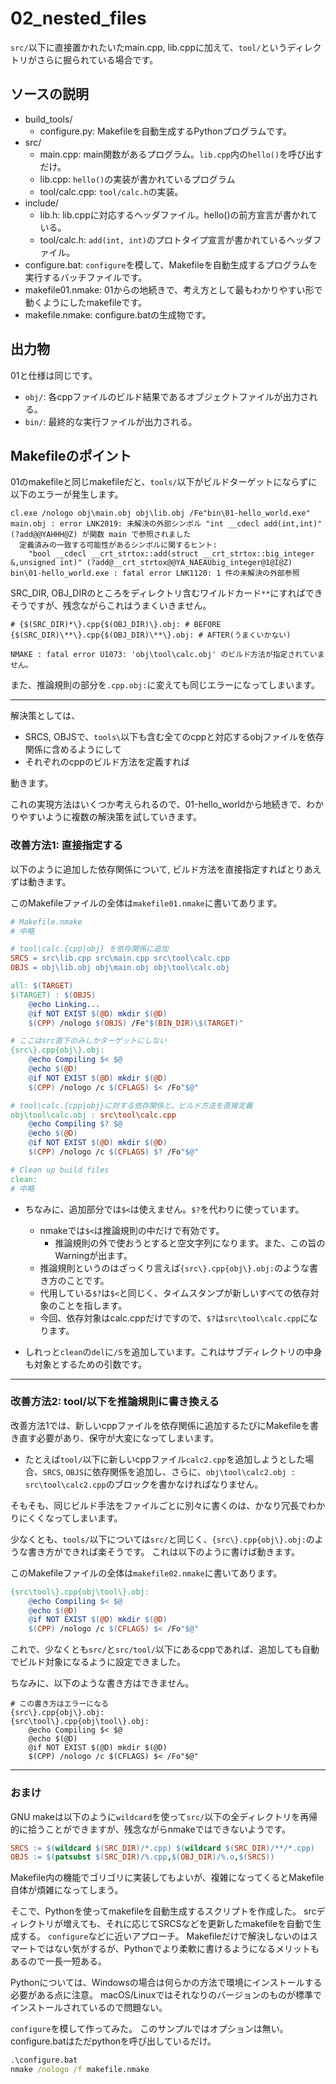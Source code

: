 # 02_nested_files

`src/`以下に直接置かれたいたmain.cpp, lib.cppに加えて、`tool/`というディレクトリがさらに掘られている場合です。

## ソースの説明

- build_tools/
  - configure.py: Makefileを自動生成するPythonプログラムです。
- src/
  - main.cpp: main関数があるプログラム。`lib.cpp`内の`hello()`を呼び出すだけ。
  - lib.cpp: `hello()`の実装が書かれているプログラム
  - tool/calc.cpp: `tool/calc.h`の実装。
- include/
  - lib.h: lib.cppに対応するヘッダファイル。hello()の前方宣言が書かれている。
  - tool/calc.h: `add(int, int)`のプロトタイプ宣言が書かれているヘッダファイル。
- configure.bat: `configure`を模して、Makefileを自動生成するプログラムを実行するバッチファイルです。
- makefile01.nmake: 01からの地続きで、考え方として最もわかりやすい形で動くようにしたmakefileです。
- makefile.nmake: configure.batの生成物です。

## 出力物

01と仕様は同じです。

- `obj/`: 各cppファイルのビルド結果であるオブジェクトファイルが出力される。
- `bin/`: 最終的な実行ファイルが出力される。

## Makefileのポイント

01のmakefileと同じmakefileだと、`tools/`以下がビルドターゲットにならずに以下のエラーが発生します。

```
cl.exe /nologo obj\main.obj obj\lib.obj /Fe"bin\01-hello_world.exe"
main.obj : error LNK2019: 未解決の外部シンボル "int __cdecl add(int,int)" (?add@@YAHHH@Z) が関数 main で参照されました
  定義済みの一致する可能性があるシンボルに関するヒント:
    "bool __cdecl __crt_strtox::add(struct __crt_strtox::big_integer &,unsigned int)" (?add@__crt_strtox@@YA_NAEAUbig_integer@1@I@Z)
bin\01-hello_world.exe : fatal error LNK1120: 1 件の未解決の外部参照
```

SRC_DIR, OBJ_DIRのところをディレクトリ含むワイルドカード`**`にすればできそうですが、残念ながらこれはうまくいきません。

```
# {$(SRC_DIR)*\}.cpp{$(OBJ_DIR)\}.obj: # BEFORE
{$(SRC_DIR)\**\}.cpp{$(OBJ_DIR)\**\}.obj: # AFTER(うまくいかない)

NMAKE : fatal error U1073: 'obj\tool\calc.obj' のビルド方法が指定されていません。
```

また、推論規則の部分を`.cpp.obj:`に変えても同じエラーになってしまいます。

---

解決策としては、
- SRCS, OBJSで、`tools\`以下も含む全てのcppと対応するobjファイルを依存関係に含めるようにして
- それぞれのcppのビルド方法を定義すれば

動きます。

これの実現方法はいくつか考えられるので、01-hello_worldから地続きで、わかりやすいように複数の解決策を試していきます。

### 改善方法1: 直接指定する

以下のように追加した依存関係について,
ビルド方法を直接指定すればとりあえずは動きます。

このMakefileファイルの全体は`makefile01.nmake`に書いてあります。

```makefile
# Makefile.nmake
# 中略

# tool\calc.{cpp|obj} を依存関係に追加
SRCS = src\lib.cpp src\main.cpp src\tool\calc.cpp
OBJS = obj\lib.obj obj\main.obj obj\tool\calc.obj

all: $(TARGET)
$(TARGET) : $(OBJS)
	@echo Linking...
	@if NOT EXIST $(@D) mkdir $(@D)
	$(CPP) /nologo $(OBJS) /Fe"$(BIN_DIR)\$(TARGET)"

# ここはsrc直下のみしかターゲットにしない
{src\}.cpp{obj\}.obj:
	@echo Compiling $< $@
	@echo $(@D)
	@if NOT EXIST $(@D) mkdir $(@D)
	$(CPP) /nologo /c $(CFLAGS) $< /Fo"$@"

# tool\calc.{cpp|obj}に対する依存関係と、ビルド方法を直接定義
obj\tool\calc.obj : src\tool\calc.cpp
	@echo Compiling $? $@
	@echo $(@D)
	@if NOT EXIST $(@D) mkdir $(@D)
	$(CPP) /nologo /c $(CFLAGS) $? /Fo"$@"

# Clean up build files
clean:
# 中略

```

- ちなみに、追加部分では`$<`は使えません。`$?`を代わりに使っています。
  - nmakeでは`$<`は推論規則の中だけで有効です。
    - 推論規則の外で使おうとすると空文字列になります。また、この旨のWarningが出ます。
  - 推論規則というのはざっくり言えば`{src\}.cpp{obj\}.obj:`のような書き方のことです。
  - 代用している`$?`は`$<`と同じく、タイムスタンプが新しいすべての依存対象のことを指します。
  - 今回、依存対象はcalc.cppだけですので、`$?`は`src\tool\calc.cpp`になります。

- しれっと`clean`の`del`に`/S`を追加しています。これはサブディレクトリの中身も対象とするための引数です。

---

### 改善方法2: tool/以下を推論規則に書き換える

改善方法1では、新しいcppファイルを依存関係に追加するたびにMakefileを書き直す必要があり、保守が大変になってしまいます。
- たとえば`tool/`以下に新しいcppファイル`calc2.cpp`を追加しようとした場合、`SRCS`, `OBJS`に依存関係を追加し、さらに、`obj\tool\calc2.obj : src\tool\calc2.cpp`のブロックを書かなければなりません。

そもそも、同じビルド手法をファイルごとに別々に書くのは、かなり冗長でわかりにくくなってしまいます。

少なくとも、`tools/`以下については`src/`と同じく、`{src\}.cpp{obj\}.obj:`のような書き方ができれば楽そうです。
これは以下のように書けば動きます。

このMakefileファイルの全体は`makefile02.nmake`に書いてあります。

```makefile
{src\tool\}.cpp{obj\tool\}.obj:
	@echo Compiling $< $@
	@echo $(@D)
	@if NOT EXIST $(@D) mkdir $(@D)
	$(CPP) /nologo /c $(CFLAGS) $< /Fo"$@"
```

これで、少なくとも`src/`と`src/tool/`以下にあるcppであれば、追加しても自動でビルド対象になるように設定できました。

ちなみに、以下のような書き方はできません。

```
# この書き方はエラーになる
{src\}.cpp{obj\}.obj:
{src\tool\}.cpp{obj\tool\}.obj:
	@echo Compiling $< $@
	@echo $(@D)
	@if NOT EXIST $(@D) mkdir $(@D)
	$(CPP) /nologo /c $(CFLAGS) $< /Fo"$@"
```

---

### おまけ

GNU makeは以下のように`wildcard`を使って`src/`以下の全ディレクトリを再帰的に拾うことができますが、残念ながらnmakeではできないようです。

```makefile
SRCS := $(wildcard $(SRC_DIR)/*.cpp) $(wildcard $(SRC_DIR)/**/*.cpp)
OBJS := $(patsubst $(SRC_DIR)/%.cpp,$(OBJ_DIR)/%.o,$(SRCS))
```

Makefile内の機能でゴリゴリに実装してもよいが、複雑になってくるとMakefile自体が煩雑になってしまう。

そこで、Pythonを使ってmakefileを自動生成するスクリプトを作成した。
srcディレクトリが増えても、それに応じてSRCSなどを更新したmakefileを自動で生成する。
`configure`などに近いアプローチ。
Makefileだけで解決しないのはスマートではない気がするが、Pythonでより柔軟に書けるようになるメリットもあるので一長一短ある。

Pythonについては、Windowsの場合は何らかの方法で環境にインストールする必要がある点に注意。
macOS/Linuxではそれなりのバージョンのものが標準でインストールされているので問題ない。

`configure`を模して作ってみた。
このサンプルではオプションは無い。
configure.batはただpythonを呼び出しているだけ。

```cmd
.\configure.bat
nmake /nologo /f makefile.nmake
```
